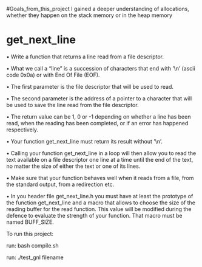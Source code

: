 #Goals_from_this_project
I gained a deeper understanding of allocations, whether they happen on the
stack memory or in the heap memory

# get_next_line
• Write a function that returns a line read from a file descriptor.

• What we call a “line” is a succession of characters that end with ’\n’ (ascii code
0x0a) or with End Of File (EOF).

 • The first parameter is the file descriptor that will be used to read.

• The second parameter is the address of a pointer to a character that will be used
to save the line read from the file descriptor.

• The return value can be 1, 0 or -1 depending on whether a line has been read,
when the reading has been completed, or if an error has happened respectively.

• Your function get_next_line must return its result without ’\n’.

• Calling your function get_next_line in a loop will then allow you to read the text
available on a file descriptor one line at a time until the end of the text, no matter
the size of either the text or one of its lines.

• Make sure that your function behaves well when it reads from a file, from the
standard output, from a redirection etc.

• In you header file get_next_line.h you must have at least the prototype of the
function get_next_line and a macro that allows to choose the size of the reading
buffer for the read function. This value will be modified during the defence to
evaluate the strength of your function. That macro must be named BUFF_SIZE.

To run this project:

run: bash compile.sh

run: ./test_gnl filename
